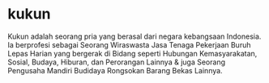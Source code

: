 # kukun
Kukun adalah seorang pria yang berasal dari negara kebangsaan Indonesia. Ia berprofesi sebagai Seorang Wiraswasta Jasa Tenaga Pekerjaan Buruh Lepas Harian yang bergerak di Bidang seperti Hubungan Kemasyarakatan, Sosial, Budaya, Hiburan, dan Perorangan Lainnya &amp; juga Seorang Pengusaha Mandiri Budidaya Rongsokan Barang Bekas Lainnya.

